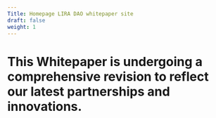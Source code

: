 ```yaml
---
Title: Homepage LIRA DAO whitepaper site
draft: false
weight: 1
---
```


<h1>This Whitepaper is undergoing a comprehensive revision to reflect our latest partnerships and innovations. </h1>


 



